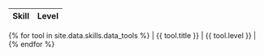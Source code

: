 | Skill       | Level       |
| ----------- | ----------- |
{% for tool in site.data.skills.data_tools %}
| {{ tool.title }} | {{ tool.level }} |
{% endfor %}
